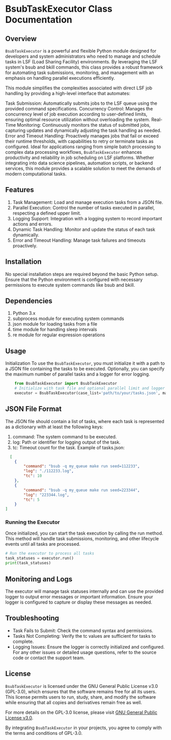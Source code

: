 # BsubTaskExecutor Class Documentation
## Overview

`BsubTaskExecutor` is a powerful and flexible Python module designed for developers and system administrators who need to manage and schedule tasks in LSF (Load Sharing Facility) environments. By leveraging the LSF system's bsub and bkill commands, this class provides a robust framework for automating task submissions, monitoring, and management with an emphasis on handling parallel executions efficiently.

This module simplifies the complexities associated with direct LSF job handling by providing a high-level interface that automates:

Task Submission: Automatically submits jobs to the LSF queue using the provided command specifications.
Concurrency Control: Manages the concurrency level of job execution according to user-defined limits, ensuring optimal resource utilization without overloading the system.
Real-Time Monitoring: Continuously monitors the status of submitted jobs, capturing updates and dynamically adjusting the task handling as needed.
Error and Timeout Handling: Proactively manages jobs that fail or exceed their runtime thresholds, with capabilities to retry or terminate tasks as configured.
Ideal for applications ranging from simple batch processing to complex data processing workflows, `BsubTaskExecutor` enhances productivity and reliability in job scheduling on LSF platforms. Whether integrating into data science pipelines, automation scripts, or backend services, this module provides a scalable solution to meet the demands of modern computational tasks.



## Features
1. Task Management: Load and manage execution tasks from a JSON file.
1. Parallel Execution: Control the number of tasks executed in parallel, respecting a defined upper limit.
1. Logging Support: Integration with a logging system to record important actions and errors.
1. Dynamic Task Handling: Monitor and update the status of each task dynamically.
1. Error and Timeout Handling: Manage task failures and timeouts proactively.

## Installation
No special installation steps are required beyond the basic Python setup. Ensure that the Python environment is configured with necessary permissions to execute system commands like bsub and bkill.

## Dependencies
1. Python 3.x
1. subprocess module for executing system commands
1. json module for loading tasks from a file
1. time module for handling sleep intervals
1. re module for regular expression operations

## Usage
Initialization
To use the `BsubTaskExecutor`, you must initialize it with a path to a JSON file containing the tasks to be executed. Optionally, you can specify the maximum number of parallel tasks and a logger for error logging.

```python
    from BsubTaskExecutor import BsubTaskExecutor
    # Initialize with task file and optional parallel limit and logger
    executor = BsubTaskExecutor(case_list='path/to/your/tasks.json', max_parallel=5, logger=my_logger)
```


## JSON File Format
The JSON file should contain a list of tasks, where each task is represented as a dictionary with at least the following keys:

1. command: The system command to be executed.
1. log: Path or identifier for logging output of the task.
1. tc: Timeout count for the task.
Example of tasks.json:
```json
  [
    {
        "command": "bsub -q my_queue make run seed=112233",
        "log": "./112233.log",
        "tc": 10
    },
    {
        "command": "bsub -q my_queue make run seed=223344",
        "log": "223344.log",
        "tc": 5
    }
]
```

### Running the Executor
Once initialized, you can start the task execution by calling the run method. This method will handle task submissions, monitoring, and other lifecycle events until all tasks are processed.

```python
# Run the executor to process all tasks
task_statuses = executor.run()
print(task_statuses)
```

## Monitoring and Logs
The executor will manage task statuses internally and can use the provided logger to output error messages or important information. Ensure your logger is configured to capture or display these messages as needed.

## Troubleshooting
* Task Fails to Submit: Check the command syntax and permissions.
* Tasks Not Completing: Verify the tc values are sufficient for tasks to complete.
* Logging Issues: Ensure the logger is correctly initialized and configured.
For any other issues or detailed usage questions, refer to the source code or contact the support team.

## License
`BsubTaskExecutor` is licensed under the GNU General Public License v3.0 (GPL-3.0), which ensures that the software remains free for all its users. This license permits users to run, study, share, and modify the software while ensuring that all copies and derivatives remain free as well.

For more details on the GPL-3.0 license, please visit [GNU General Public License v3.0](https://www.gnu.org/licenses/gpl-3.0.html).

By integrating `BsubTaskExecutor` in your projects, you agree to comply with the terms and conditions of GPL-3.0.

